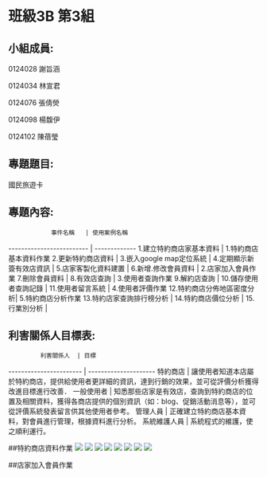 # 班級3B 第3組
## 小組成員:

0124028 謝旨涵

0124034 林宣君

0124076 張倩熒

0124098 楊馥伊

0124102 陳蓓瑩

## 專題題目:

國民旅遊卡

## 專題內容:

                事件名稱   | 使用案例名稱
-------------------------  | -------------
1.建立特約商店家基本資料   | 1.特約商店基本資料作業
2.更新特約商店資料         | 
3.嵌入google map定位系統   |
4.定期顯示新簽有效店資訊   |
5.店家客製化資料建置       |
6.新增.修改會員資料        | 2.店家加入會員作業
7.刪除會員資料             |
8.有效店查詢               | 3.使用者查詢作業
9.解約店查詢               |
10.儲存使用者查詢記錄      |
11.使用者留言系統          | 4.使用者評價作業
12.特約商店分佈地區密度分析| 5.特約商店分析作業
13.特約店家查詢排行榜分析  |
14.特約商店價位分析        |
15.行業別分析              |


## 利害關係人目標表:

             利害關係人  | 目標
-----------------------  | ---------------------
特約商店                 | 讓使用者知道本店屬於特約商店，提供給使用者更詳細的資訊，達到行銷的效果，並可從評價分析獲得改進目標進行改善．
一般使用者               | 知悉那些店家是有效店，查詢到特約商店的位置及相關資料，獲得各商店提供的個別資訊（如：blog、促銷活動消息等），並可從評價系統發表留言供其他使用者參考。
管理人員                 | 正確建立特約商店基本資料，對會員進行管理，根據資料進行分析。
系統維護人員             | 系統程式的維護，使之順利運行。


##特約商店資料作業
<img src="https://images.plurk.com/3Cw3ZqSVExrkMkjXzg4bSf.jpg">
<img src="https://images.plurk.com/3eIlFYnIAaktf2t9rM9NU5.jpg">
<img src="https://images.plurk.com/5zeaV07xHGPbHyoPHUkWPh.jpg">
<img src="https://images.plurk.com/239hhGXOVlFPOoi0epneGw.jpg">
<img src="https://images.plurk.com/7rm4pbIHl7q8t4oTe9xy4K.jpg">
<img src="https://images.plurk.com/5BuWj1wMhZFTcGMQHsWzLw.jpg">
<img src="https://images.plurk.com/3q5a6h5qcW8odulvvJ1PVx.jpg">
<img src="https://images.plurk.com/1J08yDH2qD7iF74oihFpyj.jpg">

##店家加入會員作業
<img src="">
<img src="">
<img src="">
<img src="">
<img src="">
<img src="">
<img src="">
